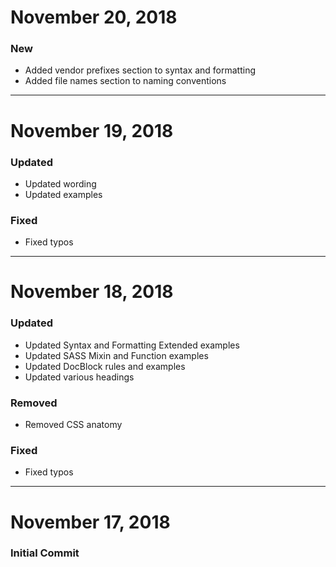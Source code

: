 # November 20, 2018

### New
- Added vendor prefixes section to syntax and formatting
- Added file names section to naming conventions


-----

# November 19, 2018

### Updated
- Updated wording
- Updated examples

### Fixed
- Fixed typos


-----


# November 18, 2018

### Updated
- Updated Syntax and Formatting Extended examples
- Updated SASS Mixin and Function examples
- Updated DocBlock rules and examples
- Updated various headings

### Removed
- Removed CSS anatomy

### Fixed
- Fixed typos


-----


# November 17, 2018

### Initial Commit
